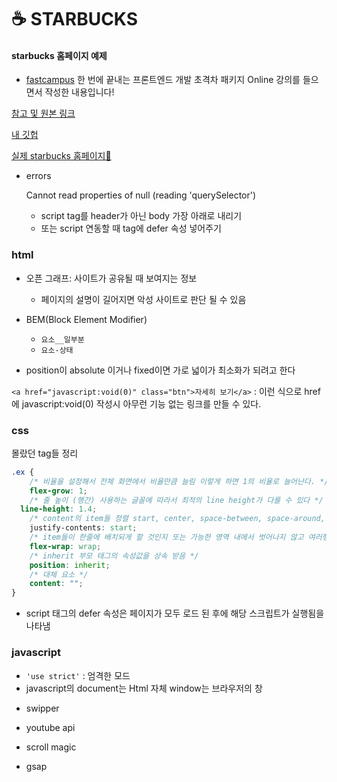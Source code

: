 # ☕️ STARBUCKS
#### starbucks 홈페이지 예제

* [fastcampus](https://fastcampus.co.kr/) 한 번에 끝내는 프론트엔드 개발 초격차 패키지 Online 강의를 들으면서 작성한 내용입니다!

[참고 및 원본 링크](https://github.com/ParkYoungWoong/starbucks-vanilla-app)

[내 깃헙](https://github.com/ramrami-12/Starbucks.git)


[실제 starbucks 홈페이지🤣](https://www.starbucks.co.kr/index.do)

- errors
    
    Cannot read properties of null (reading 'querySelector')
    
    - script tag를 header가 아닌 body 가장 아래로 내리기
    - 또는 script 연동할 때 tag에 defer 속성 넣어주기
    

### html
- 오픈 그래프: 사이트가 공유될 때 보여지는 정보
    -  페이지의 설명이 길어지면 악성 사이트로 판단 될 수 있음

- BEM(Block Element Modifier)
    - `요소__일부분`
    - `요소-상태`

- position이 absolute 이거나 fixed이면 가로 넓이가 최소화가 되려고 한다

`<a href="javascript:void(0)" class="btn">자세히 보기</a>`
: 이런 식으로 href에 javascript:void(0) 작성시 아무런 기능 없는 링크를 만들 수 있다.

### css
몰랐던 tag들 정리

```css
.ex {
	/* 비율을 설정해서 전체 화면에서 비율만큼 늘림 이렇게 하면 1의 비율로 늘어난다. */
	flex-grow: 1;
	/* 줄 높이 (행간) 사용하는 글꼴에 따라서 최적의 line height가 다를 수 있다 */
  line-height: 1.4;
	/* content의 item들 정렬 start, center, space-between, space-around, space-evenly */
	justify-contents: start;
    /* item들이 한줄에 배치되게 할 것인지 또는 가능한 영역 내에서 벗어나지 않고 여러행으로 나누어 표현 할 것인지 결정하는 속성 */
    flex-wrap: wrap;
    /* inherit 부모 태그의 속성값을 상속 받음 */
    position: inherit;
    /* 대체 요소 */
    content: "";
} 
```

- script 태그의 defer 속성은 페이지가 모두 로드 된 후에 해당 스크립트가 실행됨을 나타냄

### javascript
- `'use strict'` : 엄격한 모드
- javascript의 document는 Html 자체 window는 브라우저의 창

* swipper

* youtube api

* scroll magic

* gsap
